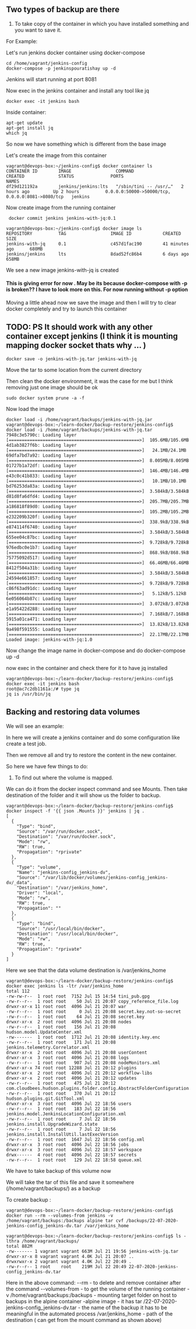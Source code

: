 ## Two types of backup are there

1. To take copy of the container in which you have installed something and you want to save it.

For Example:

Let's run jenkins docker container using docker-compose

```
cd /home/vagrant/jenkins-config
docker-compose -p jenkinspouratishay up -d
```

Jenkins will start running at port 8081

Now exec in the jenkins container and install any tool like jq

```
docker exec -it jenkins bash
```

Inside container:

```
apt-get update
apt-get install jq
which jq
```

So now we have something which is different from the base image

Let's create the image from this container


```
vagrant@devops-box:~/jenkins-config$ docker container ls
CONTAINER ID        IMAGE                 COMMAND                  CREATED             STATUS              PORTS                                              NAMES
df29d121192a        jenkins/jenkins:lts   "/sbin/tini -- /usr/…"   2 hours ago         Up 2 hours          0.0.0.0:50000->50000/tcp, 0.0.0.0:8081->8080/tcp   jenkins
```

Now create image from the running container

```
 docker commit jenkins jenkins-with-jq:0.1
```

```
vagrant@devops-box:~/jenkins-config$ docker image ls
REPOSITORY          TAG                 IMAGE ID            CREATED             SIZE
jenkins-with-jq     0.1                 c457d1fac190        41 minutes ago      680MB
jenkins/jenkins     lts                 8dad52fc86b4        6 days ago          658MB
```

We see a new image jenkins-with-jq is created

#### This is giving error for now . May be its because docker-compose with -p is broken?? I have to look more on this. For now running without -p option

Moving a little ahead now we save the image and then I will try to clear docker completely and try to launch this container
## TODO: PS It should work with any other container except jenkins (I think it is mounting mapping docker socket thats why ... )

```
docker save -o jenkins-with-jq.tar jenkins-with-jq
```

Move the tar to some location from the current directory

Then clean the docker environment, it was the case for me but I think removing just one image should be ok

```
sudo docker system prune -a -f
```

Now load the image 

```
docker load -i /home/vagrant/backups/jenkins-with-jq.jar
vagrant@devops-box:~/learn-docker/backup-restore/jenkins-config$ docker load -i /home/vagrant/backups/jenkins-with-jq.tar
7948c3e5790c: Loading layer [==================================================>]  105.6MB/105.6MB
4d1ab3827f6b: Loading layer [==================================================>]   24.1MB/24.1MB
69dfa7bd7a92: Loading layer [==================================================>]  8.005MB/8.005MB
01727b1a72df: Loading layer [==================================================>]  146.4MB/146.4MB
e43c0c41b833: Loading layer [==================================================>]   10.1MB/10.1MB
bd76253da83a: Loading layer [==================================================>]  3.584kB/3.584kB
d81d8fa6dfd4: Loading layer [==================================================>]  205.7MB/205.7MB
a186818f89d0: Loading layer [==================================================>]  105.2MB/105.2MB
e232209b320f: Loading layer [==================================================>]  338.9kB/338.9kB
e874114f6740: Loading layer [==================================================>]  3.584kB/3.584kB
655ee04c87bc: Loading layer [==================================================>]  9.728kB/9.728kB
976edbc0e1b7: Loading layer [==================================================>]  868.9kB/868.9kB
75775092d517: Loading layer [==================================================>]  66.46MB/66.46MB
8412f504a31b: Loading layer [==================================================>]  3.584kB/3.584kB
24594e661857: Loading layer [==================================================>]  9.728kB/9.728kB
c86f63ad91dc: Loading layer [==================================================>]   5.12kB/5.12kB
6e056064b87c: Loading layer [==================================================>]  3.072kB/3.072kB
e1a95422d288: Loading layer [==================================================>]  7.168kB/7.168kB
5915a01ca471: Loading layer [==================================================>]  13.82kB/13.82kB
9a498f591555: Loading layer [==================================================>]  22.17MB/22.17MB
Loaded image: jenkins-with-jq:1.0
```

Now change the image name in docker-compose and do docker-compose up -d

now exec in the container and check there for it to have jq installed

```
vagrant@devops-box:~/learn-docker/backup-restore/jenkins-config$ docker exec -it jenkins bash
root@ac7c2db1161a:/# type jq
jq is /usr/bin/jq
```

## Backing and restoring data volumes

We will see an example:

In here we will create a jenkins container and do some configuration like create a test job.

Then we remove all and try to restore the content in the new container.

So here we have few things to do:

1. To find out where the volume is mapped.

We can do it from the docker inspect command and see Mounts. Then take destination of the folder and it will show us the folder to backup.

```
vagrant@devops-box:~/learn-docker/backup-restore/jenkins-config$ docker inspect -f '{{ json .Mounts }}' jenkins | jq .
[
  {
    "Type": "bind",
    "Source": "/var/run/docker.sock",
    "Destination": "/var/run/docker.sock",
    "Mode": "rw",
    "RW": true,
    "Propagation": "rprivate"
  },
  {
    "Type": "volume",
    "Name": "jenkins-config_jenkins-dv",
    "Source": "/var/lib/docker/volumes/jenkins-config_jenkins-dv/_data",
    "Destination": "/var/jenkins_home",
    "Driver": "local",
    "Mode": "rw",
    "RW": true,
    "Propagation": ""
  },
  {
    "Type": "bind",
    "Source": "/usr/local/bin/docker",
    "Destination": "/usr/local/bin/docker",
    "Mode": "rw",
    "RW": true,
    "Propagation": "rprivate"
  }
]
```

Here we see that the data volume destination is /var/jenkins_home

```
vagrant@devops-box:~/learn-docker/backup-restore/jenkins-config$ docker exec jenkins ls -ltr /var/jenkins_home
total 112
-rw-rw-r--  1 root root  7152 Jul 15 14:54 tini_pub.gpg
-rw-r--r--  1 root root    50 Jul 21 20:07 copy_reference_file.log
drwxr-xr-x 11 root root  4096 Jul 21 20:07 war
-rw-r--r--  1 root root     0 Jul 21 20:08 secret.key.not-so-secret
-rw-r--r--  1 root root    64 Jul 21 20:08 secret.key
drwxr-xr-x  2 root root  4096 Jul 21 20:08 nodes
-rw-r--r--  1 root root   156 Jul 21 20:08 hudson.model.UpdateCenter.xml
-rw-------  1 root root  1712 Jul 21 20:08 identity.key.enc
-rw-r--r--  1 root root   171 Jul 21 20:08 jenkins.telemetry.Correlator.xml
drwxr-xr-x  2 root root  4096 Jul 21 20:08 userContent
drwxr-xr-x  3 root root  4096 Jul 21 20:08 logs
-rw-r--r--  1 root root   907 Jul 21 20:08 nodeMonitors.xml
drwxr-xr-x 74 root root 12288 Jul 21 20:12 plugins
drwxr-xr-x  2 root root  4096 Jul 21 20:12 workflow-libs
drwxr-xr-x  2 root root  4096 Jul 21 20:12 updates
-rw-r--r--  1 root root   475 Jul 21 20:12 com.cloudbees.hudson.plugins.folder.config.AbstractFolderConfiguration.xml
-rw-r--r--  1 root root   370 Jul 21 20:12 hudson.plugins.git.GitTool.xml
drwxr-xr-x  3 root root  4096 Jul 22 18:56 users
-rw-r--r--  1 root root   183 Jul 22 18:56 jenkins.model.JenkinsLocationConfiguration.xml
-rw-r--r--  1 root root     7 Jul 22 18:56 jenkins.install.UpgradeWizard.state
-rw-r--r--  1 root root     7 Jul 22 18:56 jenkins.install.InstallUtil.lastExecVersion
-rw-r--r--  1 root root  1647 Jul 22 18:56 config.xml
drwxr-xr-x  3 root root  4096 Jul 22 18:56 jobs
drwxr-xr-x  3 root root  4096 Jul 22 18:57 workspace
drwx------  4 root root  4096 Jul 22 18:57 secrets
-rw-r--r--  1 root root   129 Jul 22 18:58 queue.xml
```

We have to take backup of this volume now

We will take the tar of this file and save it somewhere (/home/vagrant/backups/) as a backup

To create backup :

```
vagrant@devops-box:~/learn-docker/backup-restore/jenkins-config$ docker run --rm --volumes-from jenkins -v /home/vagrant/backups:/backups alpine tar cvf /backups/22-07-2020-jenkins-config_jenkins-dv.tar /var/jenkins_home

vagrant@devops-box:~/learn-docker/backup-restore/jenkins-config$ ls -lthra /home/vagrant/backups/
total 882M
-rw------- 1 vagrant vagrant 663M Jul 21 19:56 jenkins-with-jq.tar
drwxr-xr-x 8 vagrant vagrant 4.0K Jul 21 20:07 ..
drwxrwxr-x 2 vagrant vagrant 4.0K Jul 22 20:49 .
-rw-r--r-- 1 root    root    219M Jul 22 20:49 22-07-2020-jenkins-config_jenkins-dv.tar
```

Here in the above command: 
--rm - to delete and remove container after the command
--volumes-from - to get the volume of the running container
-v /home/vagrant/backups:/backups - mounting target folder on host to backups in the alpine container
-alpine image - it has tar
/22-07-2020-jenkins-config_jenkins-dv.tar - the name of the backup it has to be meaningful in the automated process
/var/jenkins_home - path of the destination ( can get from the mount command as shown above)










